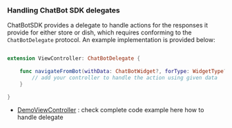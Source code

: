 ### Handling ChatBot SDK delegates

ChatBotSDK provides a delegate to handle actions for the responses it provide for either store or dish, which requires conforming to the `ChatBotDelegate` protocol. An example implementation is provided below:

``` swift

extension ViewController: ChatBotDelegate {
    
    func navigateFromBot(withData: ChatBotWidget?, forType: WidgetType?) {
        // add your controller to handle the action using given data
    }
    
}

```

- [DemoViewController](./DemoViewController.swift) : check complete code example here how to handle delegate
